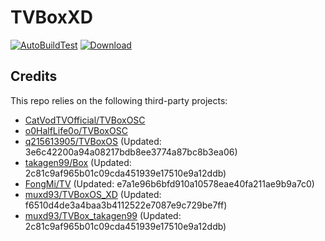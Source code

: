# TVBoxXD

[![AutoBuildTest](https://github.com/muxd93/TVBoxOS_XD/actions/workflows/auto_build.yml/badge.svg)](https://github.com/muxd93/TVBoxOS_XD/actions/workflows/auto_build.yml)
[![Download](https://img.shields.io/github/v/release/muxd93/TVBoxOS_XD?color=green&logoColor=green&label=Download&logo=DocuSign)](https://github.com/muxd93/TVBoxOS_XD/releases)

## Credits
This repo relies on the following third-party projects:
- [CatVodTVOfficial/TVBoxOSC](https://github.com/CatVodTVOfficial/TVBoxOSC)
- [o0HalfLife0o/TVBoxOSC](https://github.com/o0HalfLife0o/TVBoxOSC/releases)
- [q215613905/TVBoxOS](https://github.com/q215613905/TVBoxOS) (Updated: 3e6c42200a94a08217bdb8ee3774a87bc8b3ea06)
- [takagen99/Box](https://github.com/takagen99/Box) (Updated: 2c81c9af965b01c09cda451939e17510e9a12ddb)
- [FongMi/TV](https://github.com/FongMi/TV) (Updated: e7a1e96b6bfd910a10578eae40fa211ae9b9a7c0)
- [muxd93/TVBoxOS_XD](https://github.com/muxd93/TVBoxOS_XD) (Updated: f6510d4de3a4baa3b4112522e7087e9c729be7ff)
- [muxd93/TVBox_takagen99](https://github.com/muxd93/TVBox_takagen99) (Updated: 2c81c9af965b01c09cda451939e17510e9a12ddb)
